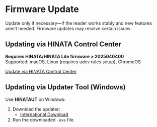 
# Firmware Update  
Update only if necessary—if the reader works stably and new features aren’t needed. Firmware updates may resolve certain issues.  

## Updating via HINATA Control Center  
**Requires HINATA/HINATA Lite firmware ≥ 2025040400**  
Supported: macOS, Linux (requires udev rules setup), ChromeOS  

[Update via HINATA Control Center](../HCC/#firmware-update)  

## Updating via Updater Tool (Windows)  
Use **HINATAUT** on Windows:  
1. Download the updater:  
   * [International Download](https://github.com/nerimoe/hinata-neo-pub/raw/refs/heads/master/hinataut-rs.exe)   
2. Run the downloaded `.exe` file.